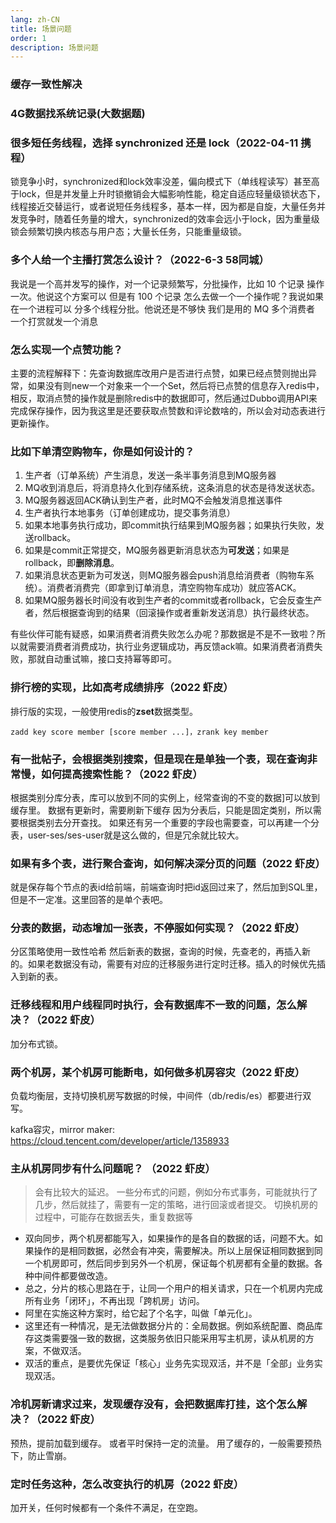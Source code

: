 ```yaml
---
lang: zh-CN
title: 场景问题
order: 1
description: 场景问题
---
```




### 缓存一致性解决



### 4G数据找系统记录(大数据题)





### 很多短任务线程，选择 synchronized 还是 lock（2022-04-11 携程）

锁竞争小时，synchronized和lock效率没差，偏向模式下（单线程读写）甚至高于lock，但是并发量上升时锁撤销会大幅影响性能，稳定自适应轻量级锁状态下，线程接近交替运行，或者说短任务线程多，基本一样，因为都是自旋，大量任务并发竞争时，随着任务量的增大，synchronized的效率会远小于lock，因为重量级锁会频繁切换内核态与用户态；大量长任务，只能重量级锁。



### 多个人给一个主播打赏怎么设计？（2022-6-3   58同城）

我说是一个高并发写的操作，对一个记录频繁写，分批操作，比如 10 个记录 操作一次。他说这个方案可以 但是有 100 个记录 怎么去做一个一个操作呢？我说如果在一个进程可以  分多个线程分批。他说还是不够快 我们是用的 MQ 多个消费者 一个打赏就发一个消息 



### 怎么实现一个点赞功能？

主要的流程解释下：先查询数据库改用户是否进行点赞，如果已经点赞则抛出异常，如果没有则new一个对象来一个一个Set，然后将已点赞的信息存入redis中，相反，取消点赞的操作就是删除redis中的数据即可，然后通过Dubbo调用API来完成保存操作，因为我这里是还要获取点赞数和评论数啥的，所以会对动态表进行更新操作。



### 比如下单清空购物车，你是如何设计的？

1. 生产者（订单系统）产生消息，发送一条半事务消息到MQ服务器
2. MQ收到消息后，将消息持久化到存储系统，这条消息的状态是待发送状态。
3. MQ服务器返回ACK确认到生产者，此时MQ不会触发消息推送事件
4. 生产者执行本地事务（订单创建成功，提交事务消息）
5. 如果本地事务执行成功，即commit执行结果到MQ服务器；如果执行失败，发送rollback。
6. 如果是commit正常提交，MQ服务器更新消息状态为**可发送**；如果是rollback，即**删除消息**。
7. 如果消息状态更新为可发送，则MQ服务器会push消息给消费者（购物车系统）。消费者消费完（即拿到订单消息，清空购物车成功）就应答ACK。
8. 如果MQ服务器长时间没有收到生产者的commit或者rollback，它会反查生产者，然后根据查询到的结果（回滚操作或者重新发送消息）执行最终状态。

有些伙伴可能有疑惑，如果消费者消费失败怎么办呢？那数据是不是不一致啦？所以就需要消费者消费成功，执行业务逻辑成功，再反馈ack嘛。如果消费者消费失败，那就自动重试嘛，接口支持幂等即可。



### 排行榜的实现，比如高考成绩排序（2022 虾皮）

排行版的实现，一般使用redis的**zset**数据类型。

```
zadd key score member [score member ...]，zrank key member
```





### 有一批帖子，会根据类别搜索，但是现在是单独一个表，现在查询非常慢，如何提高搜索性能？（2022 虾皮）

根据类别分库分表，库可以放到不同的实例上，经常查询的不变的数据]可以放到缓存里。 数据有更新时，需要刷新下缓存 因为分表后，只能是固定类别，所以需要根据类别去分开查找。 如果还有另一个重要的字段也需要查，可以再建一个分表，user-ses/ses-user就是这么做的，但是冗余就比较大。



### 如果有多个表，进行聚合查询，如何解决深分页的问题（2022 虾皮）

就是保存每个节点的表id给前端，前端查询时把id返回过来了，然后加到SQL里，但是不一定准。这里回答的是单个表吧。



### 分表的数据，动态增加一张表，不停服如何实现？（2022 虾皮）

分区策略使用一致性哈希 然后新表的数据，查询的时候，先查老的，再插入新的。如果老数据没有动，需要有对应的迁移服务进行定时迁移。插入的时候优先插入到新的表。



### 迁移线程和用户线程同时执行，会有数据库不一致的问题，怎么解决？（2022 虾皮）

加分布式锁。



### 两个机房，某个机房可能断电，如何做多机房容灾（2022 虾皮）

负载均衡层，支持切换机房写数据的时候，中间件（db/redis/es）都要进行双写。

 kafka容灾，mirror maker: https://cloud.tencent.com/developer/article/1358933



### 主从机房同步有什么问题呢？ （2022 虾皮）

> 会有比较大的延迟。 一些分布式的问题，例如分布式事务，可能就执行了几步，然后就挂了，需要有一定的策略，进行回滚或者提交。 切换机房的过程中，可能存在数据丢失，重复数据等

- 双向同步，两个机房都能写入，如果操作的是各自的数据的话，问题不大。如果操作的是相同数据，必然会有冲突，需要解决。所以上层保证相同数据到同一个机房即可，然后同步到另外一个机房，保证每个机房都有全量的数据。各种中间件都要做改造。
- 总之，分片的核心思路在于，让同一个用户的相关请求，只在一个机房内完成所有业务「闭环」，不再出现「跨机房」访问。
- 阿里在实施这种方案时，给它起了个名字，叫做「单元化」。
- 这里还有一种情况，是无法做数据分片的：全局数据。例如系统配置、商品库存这类需要强一致的数据，这类服务依旧只能采用写主机房，读从机房的方案，不做双活。
- 双活的重点，是要优先保证「核心」业务先实现双活，并不是「全部」业务实现双活。



### 冷机房新请求过来，发现缓存没有，会把数据库打挂，这个怎么解决？（2022 虾皮）

预热，提前加载到缓存。 或者平时保持一定的流量。 用了缓存的，一般需要预热下，防止雪崩。



### 定时任务这种，怎么改变执行的机房（2022 虾皮）

加开关，任何时候都有一个条件不满足，在空跑。

